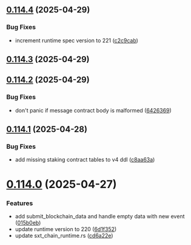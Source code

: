 ## [0.114.4](https://github.com/spaceandtimefdn/sxt-node-archive/compare/v0.114.3...v0.114.4) (2025-04-29)


### Bug Fixes

* increment runtime spec version to 221 ([c2c9cab](https://github.com/spaceandtimefdn/sxt-node-archive/commit/c2c9cab5fa28e02477db1bc5ff4097efc3f24734))



## [0.114.3](https://github.com/spaceandtimefdn/sxt-node-archive/compare/v0.114.2...v0.114.3) (2025-04-29)



## [0.114.2](https://github.com/spaceandtimefdn/sxt-node-archive/compare/v0.114.1...v0.114.2) (2025-04-29)


### Bug Fixes

* don't panic if message contract body is malformed ([6426369](https://github.com/spaceandtimefdn/sxt-node-archive/commit/6426369580f5b93a585dab6f7f68512f0148f5eb))



## [0.114.1](https://github.com/spaceandtimefdn/sxt-node-archive/compare/v0.114.0...v0.114.1) (2025-04-28)


### Bug Fixes

* add missing staking contract tables to v4 ddl ([c8aa63a](https://github.com/spaceandtimefdn/sxt-node-archive/commit/c8aa63ac55a9a36d5eac365d2ddd8a9ed5f7521c))



# [0.114.0](https://github.com/spaceandtimefdn/sxt-node-archive/compare/v0.113.5...v0.114.0) (2025-04-27)


### Features

* add submit_blockchain_data and handle empty data with new event ([015b0eb](https://github.com/spaceandtimefdn/sxt-node-archive/commit/015b0eba406a9896421fbefef6d7dfb5a47bda9f))
* update runtime version to 220 ([6d1f352](https://github.com/spaceandtimefdn/sxt-node-archive/commit/6d1f3523761845987a73eac3630203cb9643f170))
* update sxt_chain_runtime.rs ([cd6a22e](https://github.com/spaceandtimefdn/sxt-node-archive/commit/cd6a22e1162a5541191cea09e3fc4f4c308c0c2e))




